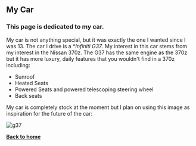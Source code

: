 ## My Car
### This page is dedicated to my car.
My car is not anything special, but it was exactly the one I wanted since I was 13. The car I drive 
is a **Infiniti G37*. My interest in this car stems from my interest in the Nissan 370z. The G37 has the same engine as the 370z but it has more luxury, daily features that you wouldn't find in a 370z including:

  + Sunroof
  + Heated Seats
  + Powered Seats and powered telescoping steering wheel
  + Back seats
  
 My car is completely stock at the moment but I plan on using this image as inspiration for the future of the car:
 
 ![g37](https://cdn.shopify.com/s/files/1/0670/8485/products/11-600x400_600x400.jpg?v=1542066354)
 
 __[Back to home](https://github.com/noahmcallister04/Home-Page)__
 
